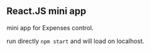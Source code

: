 ## React.JS mini app
mini app for Expenses control.

run directly `npm start` and will load on localhost.
